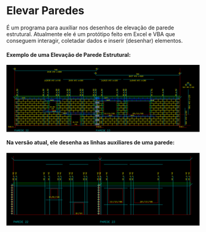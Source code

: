 # Elevar Paredes

É um programa para auxíliar nos desenhos de elevação de parede estrutural.
Atualmente ele é um protótipo feito em Excel e VBA que conseguem interagir, coletadar dados e inserir (desenhar) elementos.

#### Exemplo de uma Elevação de Parede Estrutural:
<img align="center" alt="Origin" src="https://github.com/Lga2311/ElevarParedes/blob/main/images/PAREDE%20ORIGINAL%20FINALIZADA.png">

#### Na versão atual, ele desenha as linhas auxiliares de uma parede:

<img align="center" alt="Result" src="https://github.com/Lga2311/ElevarParedes/blob/main/images/Resultado%20Elevar%20paredes.png">


